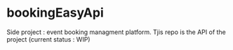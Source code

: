 # bookingEasyApi

Side project : event booking managment platform. Tjis repo is the API of the project (current status : WIP)
